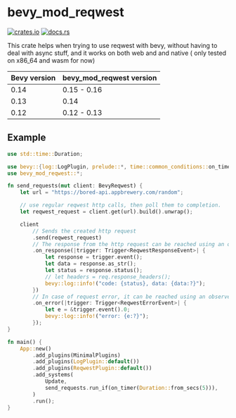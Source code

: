 # bevy_mod_reqwest

[![crates.io](https://img.shields.io/crates/v/bevy_mod_reqwest)](https://crates.io/crates/bevy_mod_reqwest)
[![docs.rs](https://docs.rs/bevy_mod_reqwest/badge.svg)](https://docs.rs/bevy_mod_reqwest)

This crate helps when trying to use reqwest with bevy, without having to deal with async stuff, and it works on both web and and native
( only tested on x86_64 and wasm for now)

| Bevy version | bevy_mod_reqwest version |
| ------------ | ------------------------ |
| 0.14         | 0.15 - 0.16              |
| 0.13         | 0.14                     |
| 0.12         | 0.12 - 0.13              |

## Example

``` rust
use std::time::Duration;

use bevy::{log::LogPlugin, prelude::*, time::common_conditions::on_timer};
use bevy_mod_reqwest::*;

fn send_requests(mut client: BevyReqwest) {
    let url = "https://bored-api.appbrewery.com/random";

    // use regular reqwest http calls, then poll them to completion.
    let reqwest_request = client.get(url).build().unwrap();

    client
        // Sends the created http request
        .send(reqwest_request)
        // The response from the http request can be reached using an observersystem
        .on_response(|trigger: Trigger<ReqwestResponseEvent>| {
            let response = trigger.event();
            let data = response.as_str();
            let status = response.status();
            // let headers = req.response_headers();
            bevy::log::info!("code: {status}, data: {data:?}");
        })
        // In case of request error, it can be reached using an observersystem
        .on_error(|trigger: Trigger<ReqwestErrorEvent>| {
            let e = &trigger.event().0;
            bevy::log::info!("error: {e:?}");
        });
}

fn main() {
    App::new()
        .add_plugins(MinimalPlugins)
        .add_plugins(LogPlugin::default())
        .add_plugins(ReqwestPlugin::default())
        .add_systems(
            Update,
            send_requests.run_if(on_timer(Duration::from_secs(5))),
        )
        .run();
}
```
